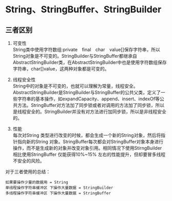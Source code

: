 # String、StringBuffer、StringBuilder








## 三者区别
1. 可变性  
   String类中使用字符数组:private　final　char　value[]保存字符串，所以String对象是不可变的。StringBuilder与StringBuffer都继承自AbstractStringBuilder类，在AbstractStringBuilder中也是使用字符数组保存字符串，char[]value，这两种对象都是可变的。 　　

2. 线程安全性  
    String中的对象是不可变的，也就可以理解为常量，线程安全。AbstractStringBuilder是StringBuilder与StringBuffer的公共父类，定义了一些字符串的基本操作，如expandCapacity、append、insert、indexOf等公共方法。StringBuffer对方法加了同步锁或者对调用的方法加了同步锁，所以是线程安全的。StringBuilder并没有对方法进行加同步锁，所以是非线程安全的。 　　

3. 性能  
    每次对String 类型进行改变的时候，都会生成一个新的String对象，然后将指针指向新的String 对象。StringBuffer每次都会对StringBuffer对象本身进行操作，而不是生成新的对象并改变对象引用。相同情况下使用StirngBuilder 相比使用StringBuffer 仅能获得10%~15% 左右的性能提升，但却要冒多线程不安全的风险。

对于三者使用的总结：

    如果要操作少量的数据用 = String
    单线程操作字符串缓冲区 下操作大量数据 = StringBuilder
    多线程操作字符串缓冲区 下操作大量数据 = StringBuffer
